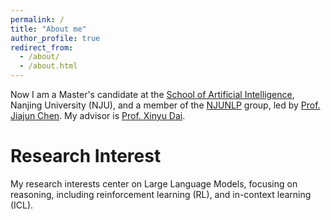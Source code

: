 ```yaml
---
permalink: /
title: "About me"
author_profile: true
redirect_from: 
  - /about/
  - /about.html
---
```


Now I am a Master's candidate at the [School of Artificial Intelligence](https://ai.nju.edu.cn/main.htm), Nanjing University (NJU), and a member of the [NJUNLP](http://nlp.nju.edu.cn/homepage/) group, led by [Prof. Jiajun Chen](https://cs.nju.edu.cn/chenjiajun/index.htm). My advisor is [Prof. Xinyu Dai](https://ai.nju.edu.cn/daixinyu/index.htm).

Research Interest
======
My research interests center on Large Language Models, focusing on reasoning, including reinforcement learning (RL), and in-context learning (ICL).


